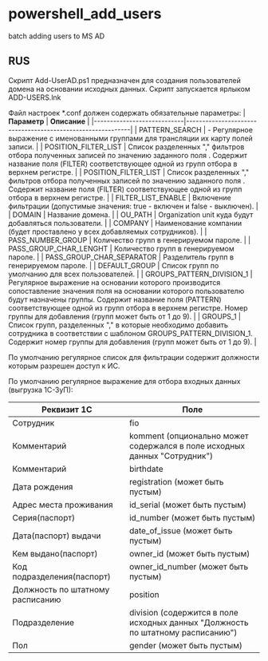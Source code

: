 # powershell_add_users
batch adding users to MS AD

## RUS
Скрипт Add-UserAD.ps1 предназначен для создания пользователей домена на основании исходных данных.
Скрипт запускается ярлыком ADD-USERS.lnk

Файл настроек *.conf должен содержать обязательные параметры:
| **Параметр** | **Описание**  |
|----------------------------|------------------------------------------------------------|
| PATTERN_SEARCH |  - Регулярное выражение с именованными группами для трансляции их карту полей записи. |
| POSITION_FILTER_LIST |  Список разделенных "," фильтров отбора полученных записей по значению заданного поля . Содержит название поля (FILTER) соответствующее одной из групп отбора в верхнем регистре. |
| POSITION_FILTER_LIST |  Список разделенных "," фильтров отбора полученных записей по значению заданного поля . Содержит название поля (FILTER) соответствующее одной из групп отбора в верхнем регистре. |
| FILTER_LIST_ENABLE |  Включение фильтрации (допустимые значения: true - включен и false - выключен). |
| DOMAIN | Название домена. |
| OU_PATH | Organization unit куда будут добавляться пользователи. |
| COMPANY | Наименование компании (будет проставлено у всех добавляемых сотрудников). |
| PASS_NUMBER_GROUP	| Количество групп в генерируемом пароле. |
| PASS_GROUP_CHAR_LENGHT	| Количество групп в генерируемом пароле. |
| PASS_GROUP_CHAR_SEPARATOR	| Разделитель групп в генерируемом пароле. |
| DEFAULT_GROUP	| Список групп по умолчанию для всех пользователей. |
| GROUPS_PATTERN_DIVISION_1	| Регулярное выражение на основании которого производится сопоставление значения поля на основании которого пользователю будут назначены группы. Содержит название поля (PATTERN) соответствующее одной из групп отбора в верхнем регистре. Номер группы для добавления (групп может быть от 1 до 9). |
| GROUPS_1	| Список групп, разделенных "," в которые необходимо добавить сотрудника в соответствии с шаблоном GROUPS_PATTERN_DIVISION_1. Содержит номер группы для добавления (групп может быть от 1 до 9). |

По умолчанию регулярное список для фильтрации содержит должности которым разрешен доступ к ИС.

По умолчанию регулярное выражение для отбора входных данных (выгрузка 1С-ЗуП):

| **Реквизит 1С** | **Поле**  |
|----------------------------|------------------------------------------------------------|
| Сотрудник |  fio  |
| Комментарий |  komment (опционально может содержался в поле исходных данных "Сотрудник")|
| Комментарий |  birthdate  |
| Дата рождения |  registration (может быть пустым)|
| Адрес места проживания |  id_serial (может быть пустым)|
| Серия(паспорт)	 |  id_number (может быть пустым)|
| Дата(паспорт) выдачи |  date_of_issue (может быть пустым)|
| Кем выдано(паспорт) |  owner_id (может быть пустым)|
| Код подразделения(паспорт) |  owner_id_number (может быть пустым)|
| Должность по штатному расписанию |  position |
| Подразделение |  division (содержится в поле исходных данных "Должность по штатному расписанию")|
| Пол |  gender (может быть пустым)|


